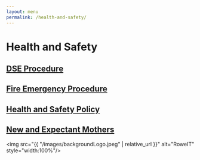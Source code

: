 ```yaml
---
layout: menu
permalink: /health-and-safety/
---
```


<h1>Health and Safety</h1>

<div id="menu">
  <h2><a href="{{ "/health-and-safety/DSE-Procedure.html" | relative_url }}">DSE Procedure</a></h2>
  <h2><a href="{{ "/health-and-safety/Fire-Emergency-Procedure.html" | relative_url }}">Fire Emergency Procedure</a></h2>
  <h2><a href="{{ "/health-and-safety/Health-and-Safety-Policy.html" | relative_url }}">Health and Safety Policy</a></h2>
  <h2><a href="{{ "/health-and-safety/New-and-Expectant-Mothers.html" | relative_url }}">New and Expectant Mothers</a></h2>
</div>

<img src="{{ "/images/backgroundLogo.jpeg" | relative_url }}" alt="RoweIT"  style="width:100%"/>

